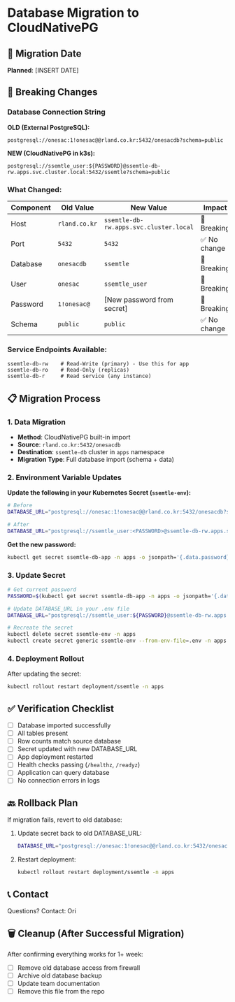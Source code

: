 # Database Migration to CloudNativePG

## 📅 Migration Date

**Planned**: [INSERT DATE]

## 🔄 Breaking Changes

### Database Connection String

**OLD (External PostgreSQL):**

```
postgresql://onesac:1!onesac@@rland.co.kr:5432/onesacdb?schema=public
```

**NEW (CloudNativePG in k3s):**

```
postgresql://ssemtle_user:${PASSWORD}@ssemtle-db-rw.apps.svc.cluster.local:5432/ssemtle?schema=public
```

### What Changed:

| Component | Old Value     | New Value                              | Impact       |
| --------- | ------------- | -------------------------------------- | ------------ |
| Host      | `rland.co.kr` | `ssemtle-db-rw.apps.svc.cluster.local` | 🔴 Breaking  |
| Port      | `5432`        | `5432`                                 | ✅ No change |
| Database  | `onesacdb`    | `ssemtle`                              | 🔴 Breaking  |
| User      | `onesac`      | `ssemtle_user`                         | 🔴 Breaking  |
| Password  | `1!onesac@`   | [New password from secret]             | 🔴 Breaking  |
| Schema    | `public`      | `public`                               | ✅ No change |

### Service Endpoints Available:

```
ssemtle-db-rw    # Read-Write (primary) - Use this for app
ssemtle-db-ro    # Read-Only (replicas)
ssemtle-db-r     # Read service (any instance)
```

## 📋 Migration Process

### 1. Data Migration

- **Method**: CloudNativePG built-in import
- **Source**: `rland.co.kr:5432/onesacdb`
- **Destination**: `ssemtle-db` cluster in `apps` namespace
- **Migration Type**: Full database import (schema + data)

### 2. Environment Variable Updates

**Update the following in your Kubernetes Secret (`ssemtle-env`):**

```bash
# Before
DATABASE_URL="postgresql://onesac:1!onesac@@rland.co.kr:5432/onesacdb?schema=public"

# After
DATABASE_URL="postgresql://ssemtle_user:<PASSWORD>@ssemtle-db-rw.apps.svc.cluster.local:5432/ssemtle?schema=public"
```

**Get the new password:**

```bash
kubectl get secret ssemtle-db-app -n apps -o jsonpath='{.data.password}' | base64 -d
```

### 3. Update Secret

```bash
# Get current password
PASSWORD=$(kubectl get secret ssemtle-db-app -n apps -o jsonpath='{.data.password}' | base64 -d)

# Update DATABASE_URL in your .env file
DATABASE_URL="postgresql://ssemtle_user:${PASSWORD}@ssemtle-db-rw.apps.svc.cluster.local:5432/ssemtle?schema=public"

# Recreate the secret
kubectl delete secret ssemtle-env -n apps
kubectl create secret generic ssemtle-env --from-env-file=.env -n apps
```

### 4. Deployment Rollout

After updating the secret:

```bash
kubectl rollout restart deployment/ssemtle -n apps
```

## ✅ Verification Checklist

- [ ] Database imported successfully
- [ ] All tables present
- [ ] Row counts match source database
- [ ] Secret updated with new DATABASE_URL
- [ ] App deployment restarted
- [ ] Health checks passing (`/healthz`, `/readyz`)
- [ ] Application can query database
- [ ] No connection errors in logs

## 🔙 Rollback Plan

If migration fails, revert to old database:

1. Update secret back to old DATABASE_URL:

   ```bash
   DATABASE_URL="postgresql://onesac:1!onesac@@rland.co.kr:5432/onesacdb?schema=public"
   ```

2. Restart deployment:
   ```bash
   kubectl rollout restart deployment/ssemtle -n apps
   ```

## 📞 Contact

Questions? Contact: Ori

## 🗑️ Cleanup (After Successful Migration)

After confirming everything works for 1+ week:

- [ ] Remove old database access from firewall
- [ ] Archive old database backup
- [ ] Update team documentation
- [ ] Remove this file from the repo
